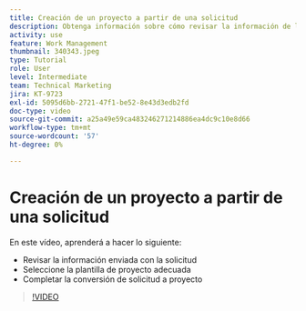 ```yaml
---
title: Creación de un proyecto a partir de una solicitud
description: Obtenga información sobre cómo revisar la información de la solicitud, seleccionar la plantilla de proyecto correcta y convertir la solicitud en un proyecto.
activity: use
feature: Work Management
thumbnail: 340343.jpeg
type: Tutorial
role: User
level: Intermediate
team: Technical Marketing
jira: KT-9723
exl-id: 5095d6bb-2721-47f1-be52-8e43d3edb2fd
doc-type: video
source-git-commit: a25a49e59ca483246271214886ea4dc9c10e8d66
workflow-type: tm+mt
source-wordcount: '57'
ht-degree: 0%

---
```


# Creación de un proyecto a partir de una solicitud

En este vídeo, aprenderá a hacer lo siguiente:

* Revisar la información enviada con la solicitud
* Seleccione la plantilla de proyecto adecuada
* Completar la conversión de solicitud a proyecto

>[!VIDEO](https://video.tv.adobe.com/v/340343/?quality=12&learn=on)
